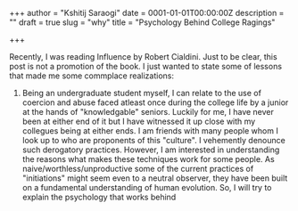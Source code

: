 +++
author = "Kshitij Saraogi"
date = 0001-01-01T00:00:00Z
description = ""
draft = true
slug = "why"
title = "Psychology Behind College Ragings"

+++

Recently, I was reading Influence by Robert Cialdini.
Just to be clear, this post is not a promotion of the book.
I just wanted to state some of lessons that made me some commplace realizations:
1. Being an undergraduate student myself, I can relate to the use of coercion and abuse faced atleast once during the college life by a junior at the hands of "knowledgable" seniors. Luckily for me, I have never been at either end of it but I have witnessed it up close with my collegues being at either ends.
I am friends with many people whom I look up to who are proponents of this "culture". I vehemently denounce such derogatory practices. However, I am interested in understanding the reasons what makes these techniques work for some people.
As naive/worthless/unproductive some of the current practices of "initiations" might seem even to a neutral observer, they have been built on a fundamental understanding of human evolution. So, I will try to explain the psychology that works behind 
